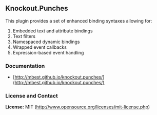 ## Knockout.Punches

This plugin provides a set of enhanced binding syntaxes allowing for:

1. Embedded text and attribute bindings
2. Text filters
3. Namespaced dynamic bindings
4. Wrapped event callbacks
5. Expression-based event handling

### Documentation

* [http://mbest.github.io/knockout.punches/](http://mbest.github.io/knockout.punches/)

### License and Contact

**License:** MIT (http://www.opensource.org/licenses/mit-license.php)
